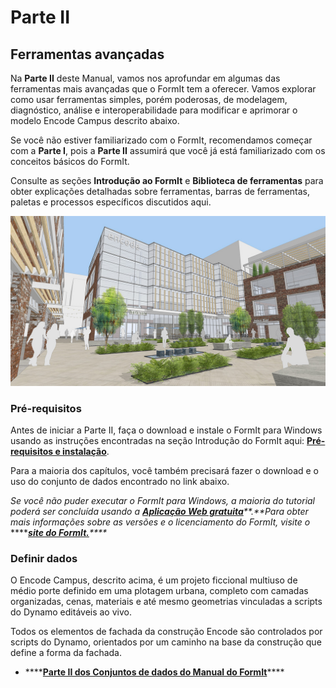 # Parte II

## Ferramentas avançadas

Na **Parte II** deste Manual, vamos nos aprofundar em algumas das ferramentas mais avançadas que o FormIt tem a oferecer. Vamos explorar como usar ferramentas simples, porém poderosas, de modelagem, diagnóstico, análise e interoperabilidade para modificar e aprimorar o modelo Encode Campus descrito abaixo.

Se você não estiver familiarizado com o FormIt, recomendamos começar com a **Parte I**, pois a **Parte II** assumirá que você já está familiarizado com os conceitos básicos do FormIt.

Consulte as seções **Introdução ao FormIt** e **Biblioteca de ferramentas** para obter explicações detalhadas sobre ferramentas, barras de ferramentas, paletas e processos específicos discutidos aqui.

![](../../.gitbook/assets/screen1.jpg)

### Pré-requisitos

Antes de iniciar a Parte II, faça o download e instale o FormIt para Windows usando as instruções encontradas na seção Introdução do FormIt aqui: [**Pré-requisitos e instalação**](../../formit-introduction/prerequisites-and-installation.md).

Para a maioria dos capítulos, você também precisará fazer o download e o uso do conjunto de dados encontrado no link abaixo.

_Se você não puder executar o FormIt para Windows, a maioria do tutorial poderá ser concluída usando a_ [_**Aplicação Web gratuita**_](https://formit.autodesk.com/app)_**.**Para obter mais informações sobre as versões e o licenciamento do FormIt, visite o_ ****[_**site do FormIt.**_](https://formit.autodesk.com)_\*\*\*\*_

### Definir dados

O Encode Campus, descrito acima, é um projeto ficcional multiuso de médio porte definido em uma plotagem urbana, completo com camadas organizadas, cenas, materiais e até mesmo geometrias vinculadas a scripts do Dynamo editáveis ao vivo.

Todos os elementos de fachada da construção Encode são controlados por scripts do Dynamo, orientados por um caminho na base da construção que define a forma da fachada.

* \*\*\*\*[**Parte II dos Conjuntos de dados do Manual do FormIt**](https://formit-help.s3.amazonaws.com/FormIt+Primer+Part+2+Datasets.zip)\*\*\*\*


